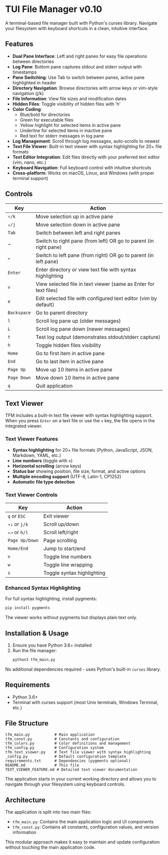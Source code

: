 # TUI File Manager v0.10

A terminal-based file manager built with Python's curses library. Navigate your filesystem with keyboard shortcuts in a clean, intuitive interface.

## Features

- **Dual Pane Interface**: Left and right panes for easy file operations between directories
- **Log Pane**: Bottom pane captures stdout and stderr output with timestamps
- **Pane Switching**: Use Tab to switch between panes, active pane highlighted in header
- **Directory Navigation**: Browse directories with arrow keys or vim-style navigation (j/k)
- **File Information**: View file sizes and modification dates
- **Hidden Files**: Toggle visibility of hidden files with 'h'
- **Color Coding**: 
  - Blue/bold for directories
  - Green for executable files
  - Yellow highlight for selected items in active pane
  - Underline for selected items in inactive pane
  - Red text for stderr messages in log pane
- **Log Management**: Scroll through log messages, auto-scrolls to newest
- **Text File Viewer**: Built-in text viewer with syntax highlighting for 20+ file formats
- **Text Editor Integration**: Edit files directly with your preferred text editor (vim, nano, etc.)
- **Keyboard Navigation**: Full keyboard control with intuitive shortcuts
- **Cross-platform**: Works on macOS, Linux, and Windows (with proper terminal support)

## Controls

| Key | Action |
|-----|--------|
| `↑/k` | Move selection up in active pane |
| `↓/j` | Move selection down in active pane |
| `Tab` | Switch between left and right panes |
| `→` | Switch to right pane (from left) OR go to parent (in right pane) |
| `←` | Switch to left pane (from right) OR go to parent (in left pane) |
| `Enter` | Enter directory or view text file with syntax highlighting |
| `v` | View selected file in text viewer (same as Enter for text files) |
| `e` | Edit selected file with configured text editor (vim by default) |
| `Backspace` | Go to parent directory |
| `l` | Scroll log pane up (older messages) |
| `L` | Scroll log pane down (newer messages) |
| `t` | Test log output (demonstrates stdout/stderr capture) |
| `h` | Toggle hidden files visibility |
| `Home` | Go to first item in active pane |
| `End` | Go to last item in active pane |
| `Page Up` | Move up 10 items in active pane |
| `Page Down` | Move down 10 items in active pane |
| `q` | Quit application |

## Text Viewer

TFM includes a built-in text file viewer with syntax highlighting support. When you press `Enter` on a text file or use the `v` key, the file opens in the integrated viewer.

### Text Viewer Features
- **Syntax highlighting** for 20+ file formats (Python, JavaScript, JSON, Markdown, YAML, etc.)
- **Line numbers** (toggle with `n`)
- **Horizontal scrolling** (arrow keys)
- **Status bar** showing position, file size, format, and active options
- **Multiple encoding support** (UTF-8, Latin-1, CP1252)
- **Automatic file type detection**

### Text Viewer Controls
| Key | Action |
|-----|--------|
| `q` or `ESC` | Exit viewer |
| `↑↓` or `j/k` | Scroll up/down |
| `←→` or `h/l` | Scroll left/right |
| `Page Up/Down` | Page scrolling |
| `Home/End` | Jump to start/end |
| `n` | Toggle line numbers |
| `w` | Toggle line wrapping |
| `s` | Toggle syntax highlighting |

### Enhanced Syntax Highlighting
For full syntax highlighting, install pygments:
```bash
pip install pygments
```
The viewer works without pygments but displays plain text only.

## Installation & Usage

1. Ensure you have Python 3.6+ installed
2. Run the file manager:
   ```bash
   python3 tfm_main.py
   ```

No additional dependencies required - uses Python's built-in `curses` library.

## Requirements

- Python 3.6+
- Terminal with curses support (most Unix terminals, Windows Terminal, etc.)

## File Structure

```
tfm_main.py           # Main application
tfm_const.py          # Constants and configuration
tfm_colors.py         # Color definitions and management
tfm_config.py         # Configuration system
tfm_text_viewer.py    # Text file viewer with syntax highlighting
_config.py            # Default configuration template
requirements.txt      # Dependencies (pygments optional)
README.md             # This file
TEXT_VIEWER_FEATURE.md # Detailed text viewer documentation
```

The application starts in your current working directory and allows you to navigate through your filesystem using keyboard controls.

## Architecture

The application is split into two main files:
- `tfm_main.py`: Contains the main application logic and UI components
- `tfm_const.py`: Contains all constants, configuration values, and version information

This modular approach makes it easy to maintain and update configuration without touching the main application code.